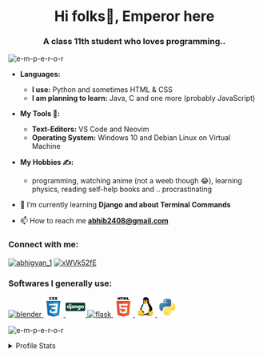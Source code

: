 <h1 align="center">Hi folks👋, Emperor here</h1>
<h3 align="center">A class 11th student who loves programming..</h3>

<p align="left"> <img src="https://komarev.com/ghpvc/?username=e-m-p-e-r-o-r&label=Profile%20views&color=0e75b6&style=flat" alt="e-m-p-e-r-o-r" /> </p>

- **Languages:**
  - **I use:** Python and sometimes HTML & CSS
  - **I am planning to learn:** Java, C and one more (probably JavaScript)

- **My Tools 🔧:**
  - **Text-Editors:** VS Code and Neovim 
  - **Operating System:** Windows 10 and Debian Linux on Virtual Machine
 
- **My Hobbies ✍:**
  - programming, watching anime (not a weeb though 😂), learning physics, reading self-help books and .. procrastinating
 
- 🌱 I’m currently learning **Django and about Terminal Commands**

- 📫 How to reach me **abhib2408@gmail.com**


<h3 align="left">Connect with me:</h3>
<p align="left">
<a href="https://www.hackerrank.com/abhigyan_1" target="blank"><img align="center" src="https://cdn.jsdelivr.net/npm/simple-icons@3.0.1/icons/hackerrank.svg" alt="abhigyan_1" height="30" width="40" /></a>
<a href="https://discord.gg/xWVk52fE" target="blank"><img align="center" src="https://cdn.jsdelivr.net/npm/simple-icons@3.0.1/icons/discord.svg" alt="xWVk52fE" height="30" width="40" /></a>
</p>

<h3 align="left">Softwares I generally use:</h3>
<p align="left"> <a href="https://www.blender.org/" target="_blank"> <img src="https://download.blender.org/branding/community/blender_community_badge_white.svg" alt="blender" width="40" height="40"/> </a> <a href="https://www.w3schools.com/css/" target="_blank"> <img src="https://raw.githubusercontent.com/devicons/devicon/master/icons/css3/css3-original-wordmark.svg" alt="css3" width="40" height="40"/> </a> <a href="https://www.djangoproject.com/" target="_blank"> <img src="https://raw.githubusercontent.com/devicons/devicon/master/icons/django/django-original.svg" alt="django" width="40" height="40"/> </a> <a href="https://flask.palletsprojects.com/" target="_blank"> <img src="https://www.vectorlogo.zone/logos/pocoo_flask/pocoo_flask-icon.svg" alt="flask" width="40" height="40"/> </a> <a href="https://www.w3.org/html/" target="_blank"> <img src="https://raw.githubusercontent.com/devicons/devicon/master/icons/html5/html5-original-wordmark.svg" alt="html5" width="40" height="40"/> </a> <a href="https://www.linux.org/" target="_blank"> <img src="https://raw.githubusercontent.com/devicons/devicon/master/icons/linux/linux-original.svg" alt="linux" width="40" height="40"/> </a> <a href="https://www.python.org" target="_blank"> <img src="https://raw.githubusercontent.com/devicons/devicon/master/icons/python/python-original.svg" alt="python" width="40" height="40"/> </a> </p>

<p><img align="center" src="https://github-readme-stats.vercel.app/api/top-langs?username=e-m-p-e-r-o-r&show_icons=true&locale=en&layout=compact" alt="e-m-p-e-r-o-r" /></p>

<details>
  <summary> Profile Stats </summary>
  <br/>
  <img src="https://github-readme-stats.vercel.app/api/?username=E-M-P-E-R-O-R&layout=compact&show_icons=true&include_all_commits=true&hide_border=false&theme=radical"/>  
</details>



